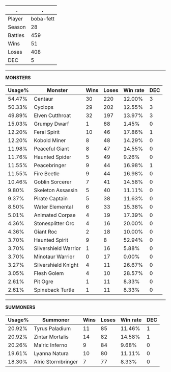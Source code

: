 .|.
|-|-
Player|boba-fett
Season|28
Battles|459
Wins|51
Loses|408
DEC|5

---
**MONSTERS**

Usage%|Monster|Wins|Loses|Win rate|DEC|
-|-|-|-|-|-|
54.47%|Centaur|30|220|12.00%|3|
50.33%|Cyclops|29|202|12.55%|3|
49.89%|Elven Cutthroat|32|197|13.97%|3|
15.03%|Grumpy Dwarf|1|68|1.45%|0|
12.20%|Feral Spirit|10|46|17.86%|1|
12.20%|Kobold Miner|8|48|14.29%|0|
11.98%|Peaceful Giant|8|47|14.55%|0|
11.76%|Haunted Spider|5|49|9.26%|0|
11.55%|Peacebringer|9|44|16.98%|1|
11.55%|Fire Beetle|9|44|16.98%|0|
10.46%|Goblin Sorcerer|7|41|14.58%|0|
9.80%|Skeleton Assassin|5|40|11.11%|0|
9.37%|Pirate Captain|5|38|11.63%|0|
8.50%|Water Elemental|6|33|15.38%|0|
5.01%|Animated Corpse|4|19|17.39%|0|
4.36%|Stonesplitter Orc|4|16|20.00%|0|
4.36%|Giant Roc|2|18|10.00%|0|
3.70%|Haunted Spirit|9|8|52.94%|0|
3.70%|Silvershield Warrior|1|16|5.88%|0|
3.70%|Minotaur Warrior|0|17|0.00%|0|
3.27%|Silvershield Knight|4|11|26.67%|0|
3.05%|Flesh Golem|4|10|28.57%|0|
2.61%|Pit Ogre|1|11|8.33%|0|
2.61%|Spineback Turtle|1|11|8.33%|0|

---
**SUMMONERS**

Usage%|Summoner|Wins|Loses|Win rate|DEC|
-|-|-|-|-|-|
20.92%|Tyrus Paladium|11|85|11.46%|1|
20.92%|Zintar Mortalis|14|82|14.58%|1|
20.26%|Malric Inferno|9|84|9.68%|0|
19.61%|Lyanna Natura|10|80|11.11%|0|
18.30%|Alric Stormbringer|7|77|8.33%|0|
